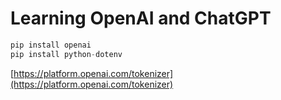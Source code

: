 # Learning OpenAI and ChatGPT

```python
pip install openai
pip install python-dotenv
```

[https://platform.openai.com/tokenizer](https://platform.openai.com/tokenizer)